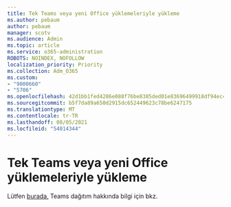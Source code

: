```yaml
---
title: Tek Teams veya yeni Office yüklemeleriyle yükleme
ms.author: pebaum
author: pebaum
manager: scotv
ms.audience: Admin
ms.topic: article
ms.service: o365-administration
ROBOTS: NOINDEX, NOFOLLOW
localization_priority: Priority
ms.collection: Adm_O365
ms.custom:
- "9000660"
- "5706"
ms.openlocfilehash: 42d1bb1fed4286e088f76be8385ded01e83696499918df94ec438ae84fbede7c
ms.sourcegitcommit: b5f7da89a650d2915dc652449623c78be6247175
ms.translationtype: MT
ms.contentlocale: tr-TR
ms.lasthandoff: 08/05/2021
ms.locfileid: "54014344"
---
```

# <a name="install-teams-as-standalone-or-with-new-office-installs"></a>Tek Teams veya yeni Office yüklemeleriyle yükleme

Lütfen [burada,](https://docs.microsoft.com/alchemyinsights/installing-teams-as-standalone-or-with-new-existing-office-installs) Teams dağıtım hakkında bilgi için bkz.
